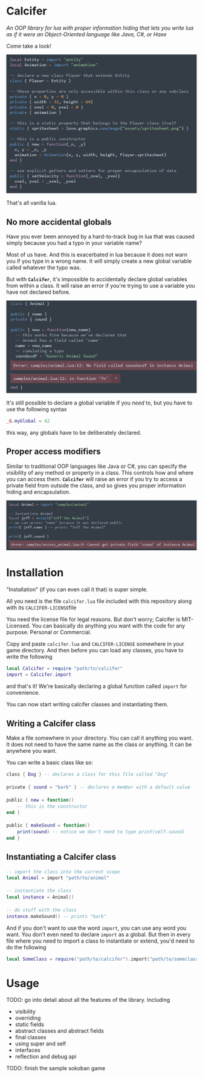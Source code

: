 # Calcifer

*An OOP library for lua with proper information hiding that lets you write lua as if it were an Object-Oriented language like Java, C#, or Haxe*

Come take a look!

![](assets/playersample.png)

That's all vanilla lua.

## No more accidental globals

Have you ever been annoyed by a hard-to-track bug in lua that was caused simply because you had a typo in your variable name?

Most of us have. And this is exacerbated in lua because it does not warn you if you type in a wrong name. It will simply create a new global variable called whatever the typo was.

But with **`Calcifer`**, it's impossible to accidentally declare global variables from within a class. It will raise an error if you're trying to use a variable you have not declared before.

![](assets/sample_animal_error.png)

It's still possible to declare a global variable if you *need* to, but you have to use the following syntax

```lua
_G.myGlobal = 42
```

this way, any globals have to be deliberately declared.

## Proper access modifiers

Similar to traditional OOP languages like Java or C#, you can specify the visibility of any method or property in a class. This controls how and where you can access them. **`Calcifer`** will raise an error if you try to access a private field from outside the class, and so gives you proper information hiding and encapsulation.

![](assets/animal_access_private.png)

# Installation

"Installation" (if you can even call it that) is super simple.

All you need is the file `calcifer.lua` file included with this repository along with its `CALCIFER-LICENSE`file 

You need the license file for legal reasons. But don't worry; Calcifer is MIT-Licensed. You can basically do anything you want with the code for any purpose. Personal or Commercial.

Copy and paste `calcifer.lua` and `CALCIFER-LICENSE` somewhere in your game directory. And then before you can load any classes, you have to write the following

```lua
local Calcifer = require "path/to/calcifer"
import = Calcifer.import
```

and that's it! We're basically declaring a global function called `import` for convenience. 

You can now start writing calcifer classes and instantiating them.

## Writing a Calcifer class

Make a file somewhere in your directory. You can call it anything you want. It does not need to have the same name as the class or anything. It can be anywhere you want.

You can write a basic class like so:

```lua
class { Dog } -- declares a class for this file called "Dog"

private { sound = "bark" } -- declares a member with a default value

public { new = function()
	-- this is the constructor
end }

public { makeSound = function() 
	print(sound) -- notice we don't need to type print(self.sound)
end }
```

## Instantiating a Calcifer class

```lua
-- import the class into the current scope
local Animal = import "path/to/animal"

-- instantiate the class
local instance = Animal()

-- do stuff with the class
instance.makeSound() -- prints "bark"
```

And if you don't want to use the word `import`, you can use any word you want. You don't even need to declare `import` as a global. But then in every file where you need to import a class to instantiate or extend, you'd need to do the following

```lua
local SomeClass = require("path/to/calcifer").import("path/to/someclass")
```

# Usage

TODO: go into detail about all the features of the library. Including

* visibility
* overriding
* static fields
* abstract classes and abstract fields
* final classes
* using super and self
* interfaces
* reflection and debug api

TODO: finish the sample sokoban game
